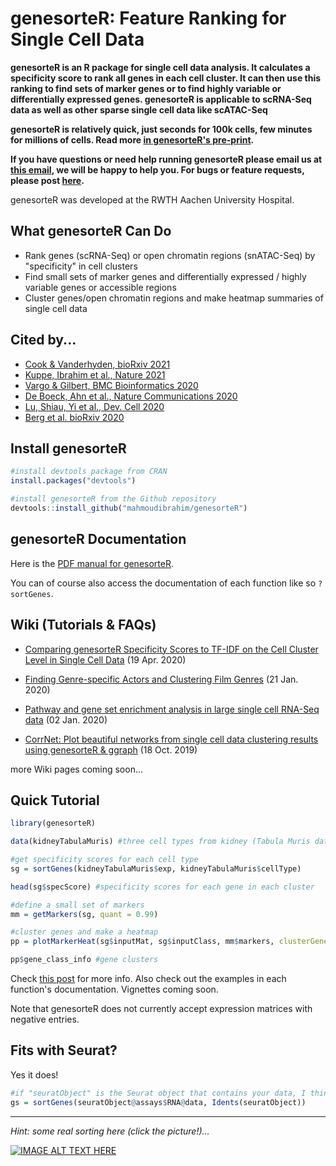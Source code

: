genesorteR: Feature Ranking for Single Cell Data
======

**genesorteR is an R package for single cell data analysis. It calculates a specificity score to rank all genes in each cell cluster. It can then use this ranking to find sets of marker genes or to find highly variable or differentially expressed genes. genesorteR is applicable to scRNA-Seq data as well as other sparse single cell data like scATAC-Seq** 

**genesorteR is relatively quick, just seconds for 100k cells, few minutes for millions of cells. Read more [in genesorteR's pre-print](https://www.biorxiv.org/content/10.1101/676379v2).** 

**If you have questions or need help running genesorteR please email us at [this email](http://scr.im/jammpro), we will be happy to help you. For bugs or feature requests, please post [here](https://github.com/mahmoudibrahim/genesorteR/issues).**

genesorteR was developed at the RWTH Aachen University Hospital.


What genesorteR Can Do
------
* Rank genes (scRNA-Seq) or open chromatin regions (snATAC-Seq) by "specificity" in cell clusters
* Find small sets of marker genes and differentially expressed / highly variable genes or accessible regions
* Cluster genes/open chromatin regions and make heatmap summaries of single cell data


Cited by...
------

* [Cook & Vanderhyden, bioRxiv 2021](https://www.biorxiv.org/content/10.1101/2021.03.05.434142v1.full)
* [Kuppe, Ibrahim et al., Nature 2021](https://www.nature.com/articles/s41586-020-2941-1)
* [Vargo & Gilbert, BMC Bioinformatics 2020](https://bmcbioinformatics.biomedcentral.com/articles/10.1186/s12859-020-03641-z)
* [De Boeck, Ahn et al., Nature Communications 2020](https://www.nature.com/articles/s41467-020-18569-4)
* [Lu, Shiau, Yi et al., Dev. Cell 2020](https://doi.org/10.1016/j.devcel.2020.04.009)
* [Berg et al. bioRxiv 2020](https://www.biorxiv.org/content/10.1101/2020.03.31.018820v1)



Install genesorteR
------
```R
#install devtools package from CRAN
install.packages("devtools") 

#install genesorteR from the Github repository
devtools::install_github("mahmoudibrahim/genesorteR") 
```


genesorteR Documentation
------

Here is the [PDF manual for genesorteR](https://github.com/mahmoudibrahim/genesorteR/blob/master/genesorteR.pdf). 

You can of course also access the documentation of each function like so `?sortGenes`.


Wiki (Tutorials & FAQs)
------

* [Comparing genesorteR Specificity Scores to TF-IDF on the Cell Cluster Level in Single Cell Data](https://github.com/mahmoudibrahim/genesorteR/wiki/Specificity-Scores-versus-TF-IDF) (19 Apr. 2020)

* [Finding Genre-specific Actors and Clustering Film Genres](https://github.com/mahmoudibrahim/genesorteR/wiki/Finding-Genre-specific-Actors-and-Clustering-Film-Genres-(data-from-IMDB)) (21 Jan. 2020)

* [Pathway and gene set enrichment analysis in large single cell RNA-Seq data](https://github.com/mahmoudibrahim/genesorteR/wiki/From-Cluster-to-Pathway-Enrichment-in-Large-scRNA-Seq-Data) (02 Jan. 2020)

* [CorrNet: Plot beautiful networks from single cell data clustering results using genesorteR & ggraph](https://github.com/mahmoudibrahim/genesorteR/wiki/Visualize-single-cell-data-in-R-using-genesorteR-&-ggraph) (18 Oct. 2019)

more Wiki pages coming soon...


Quick Tutorial
------

```R
library(genesorteR)

data(kidneyTabulaMuris) #three cell types from kidney (Tabula Muris data)

#get specificity scores for each cell type
sg = sortGenes(kidneyTabulaMuris$exp, kidneyTabulaMuris$cellType)

head(sg$specScore) #specificity scores for each gene in each cluster

#define a small set of markers
mm = getMarkers(sg, quant = 0.99)

#cluster genes and make a heatmap
pp = plotMarkerHeat(sg$inputMat, sg$inputClass, mm$markers, clusterGenes=TRUE, outs = TRUE)

pp$gene_class_info #gene clusters
```
Check [this post](https://github.com/mahmoudibrahim/genesorteR/issues/1) for more info. Also check out the examples in each function's documentation. Vignettes coming soon.

Note that genesorteR does not currently accept expression matrices with negative entries.


Fits with Seurat?
------

Yes it does!

```R
#if "seuratObject" is the Seurat object that contains your data, I think this should work:
gs = sortGenes(seuratObject@assays$RNA@data, Idents(seuratObject))
```


---

*Hint: some real sorting here (click the picture!)...*


[![IMAGE ALT TEXT HERE](http://img.youtube.com/vi/kPRA0W1kECg/0.jpg)](https://www.youtube.com/watch?v=kPRA0W1kECg)

